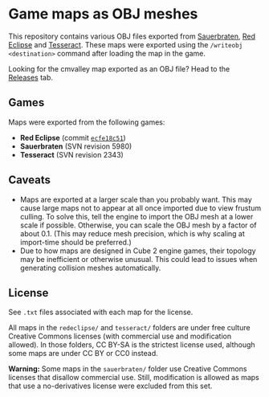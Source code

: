 # Game maps as OBJ meshes

This repository contains various OBJ files exported from
[Sauerbraten](https://sauerbraten.org), [Red Eclipse](https://www.redeclipse.net)
and [Tesseract](https://tesseract.gg). These maps were exported using the
`/writeobj <destination>` command after loading the map in the game.

Looking for the cmvalley map exported as an OBJ file? Head to the
[Releases](https://github.com/Calinou/game-maps-obj/releases/latest) tab.

## Games

Maps were exported from the following games:

- **Red Eclipse** (commit [`ecfe18c51`](https://github.com/redeclipse/maps/commit/ecfe18c51ffa192ca127920170ea7f33b99c2dd2))
- **Sauerbraten** (SVN revision 5980)
- **Tesseract** (SVN revision 2343)

## Caveats

- Maps are exported at a larger scale than you probably want.
  This may cause large maps not to appear at all once imported due to
  view frustum culling. To solve this, tell the engine to import the OBJ mesh
  at a lower scale if possible. Otherwise, you can scale the OBJ mesh by a
  factor of about 0.1. (This may reduce mesh precision, which is why scaling
  at import-time should be preferred.)
- Due to how maps are designed in Cube 2 engine games, their topology may be
  inefficient or otherwise unusual. This could lead to issues when generating
  collision meshes automatically.

## License

See `.txt` files associated with each map for the license.

All maps in the `redeclipse/` and `tesseract/` folders are under free culture
Creative Commons licenses (with commercial use and modification allowed).
In those folders, CC BY-SA is the strictest license used, although some maps
are under CC BY or CC0 instead.

**Warning:** Some maps in the `sauerbraten/` folder use Creative Commons licenses
that disallow commercial use. Still, modification is allowed as maps that use a
no-derivatives license were excluded from this set.

